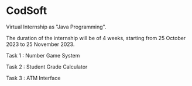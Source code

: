 # CodSoft
Virtual Internship as "Java Programming". 

The duration of the internship will be of 4 weeks, starting from 25 October 2023 to 25 November 2023.


Task 1 : Number Game System

Task 2 : Student Grade Calculator

Task 3 : ATM Interface

